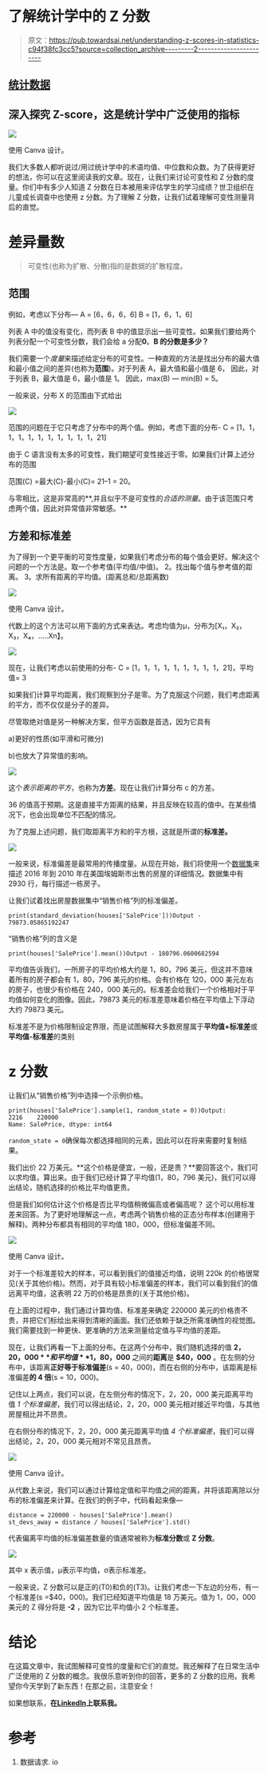 # 了解统计学中的 Z 分数

> 原文：<https://pub.towardsai.net/understanding-z-scores-in-statistics-c94f38fc3cc5?source=collection_archive---------2----------------------->

## [统计数据](https://towardsai.net/p/category/statistics)

## 深入探究 Z-score，这是统计学中广泛使用的指标

![](img/484f3066099d50586a9a3a5f989d29b1.png)

使用 Canva 设计。

我们大多数人都听说过/用过统计学中的术语均值、中位数和众数。为了获得更好的想法，你可以在这里阅读我的文章。现在，让我们来讨论可变性和 Z 分数的度量。你们中有多少人知道 Z 分数在日本被用来评估学生的学习成绩？世卫组织在儿童成长调查中也使用 z 分数。为了理解 Z 分数，让我们试着理解可变性测量背后的直觉。

# 差异量数

> 可变性(也称为扩散、分散)指的是数据的扩散程度。

## 范围

例如，考虑以下分布—
A = [6，6，6，6]
B = [1，6，1，6]

列表 A 中的值没有变化，而列表 B 中的值显示出一些可变性。如果我们要给两个列表分配一个可变性分数，我们会给 a 分配**0**。**B 的分数是多少？**

我们需要一个*度量*来描述给定分布的可变性。一种直观的方法是找出分布的最大值和最小值之间的差异(也称为**范围**)。对于列表 A，最大值和最小值是 6，
因此，对于列表 B，最大值是 6，最小值是 1。
因此，max(B) — min(B) = 5。

一般来说，分布 X 的范围由下式给出

![](img/894dff5c2a0b4f988d774f8ad153727c.png)

范围的问题在于它只考虑了分布中的两个值。例如，考虑下面的分布-
C = [1，1，1，1，1，1，1，1，1，1，1，21]

由于 C 语言没有太多的可变性，我们期望可变性接近于零。如果我们计算上述分布的范围

范围(C) =最大(C)-最小(C)= 21–1 = 20。

与零相比，这是非常高的**,并且似乎不是可变性的*合适的测量*。由于该范围只考虑两个值，因此对异常值非常敏感。**

## 方差和标准差

为了得到一个更平衡的可变性度量，如果我们考虑分布的每个值会更好。解决这个问题的一个方法是。取一个参考值(平均值/中值)。
2。找出每个值与参考值的距离。
3。求所有距离的平均值。(距离总和/总距离数)

![](img/3f2e1bdee2b70952b10ac127c01a05a3.png)

使用 Canva 设计。

代数上的这个方法可以用下面的方式来表达。考虑均值为μ，分布为[X₁，X₂，X₃，X₄，…..Xn】。

![](img/8daa78b4781bf1f4e0b515640586ae41.png)

现在，让我们考虑以前使用的分布-
C = [1，1，1，1，1，1，1，1，1，21]，平均值= 3

如果我们计算平均距离，我们观察到分子是零。为了克服这个问题，我们考虑距离的平方，而不仅仅是分子的差异。

尽管取绝对值是另一种解决方案，但平方函数是首选，因为它具有

a)更好的性质(如平滑和可微分)

b)也放大了异常值的影响。

![](img/a3c14ea8a05e31cf3f341bd2d887cb6c.png)

这个*表示距离的平方*，也称为**方差**。现在让我们计算分布 c 的方差。

36 的值高于预期。这是直接平方距离的结果，并且反映在较高的值中。在某些情况下，也会出现单位不匹配的情况。

为了克服上述问题，我们取距离平方和的平方根，这就是所谓的**标准差。**

![](img/f6fdb68ade36a96f45f2e6b69f2a190e.png)

一般来说，标准偏差是最常用的传播度量。从现在开始，我们将使用一个[数据集](https://www.kaggle.com/prevek18/ames-housing-dataset)来描述 2016 年到 2010 年在美国埃姆斯市出售的房屋的详细情况。数据集中有 2930 行，每行描述一栋房子。

让我们试着找出房屋数据集中“销售价格”列的标准偏差。

```
print(standard_deviation(houses['SalePrice']))Output - 79873.05865192247
```

“销售价格”列的含义是

```
print(houses['SalePrice'].mean())Output - 180796.0600682594
```

平均值告诉我们，一所房子的平均价格大约是 1，80，796 美元，但这并不意味着所有的房子都会有 1，80，796 美元的价格。会有价格在 120，000 美元左右的房子，也很少有价格在 240，000 美元的。标准差会给我们一个价格相对于平均值如何变化的图像。因此，79873 美元的标准差意味着价格在平均值上下浮动大约 79873 美元。

标准差不是为价格限制设定界限，而是试图解释大多数房屋属于**平均值+标准差**或**平均值-标准差**的类别

# z 分数

让我们从“销售价格”列中选择一个示例价格。

```
print(houses['SalePrice'].sample(1, random_state = 0))Output:
2216    220000
Name: SalePrice, dtype: int64
```

`random_state = 0`确保每次都选择相同的元素，因此可以在将来需要时复制结果。

我们出价 22 万美元。**这个价格是便宜，一般，还是贵？**要回答这个，我们可以求均值，算出来。由于我们已经计算了平均值(1，80，796 美元)，我们可以得出结论，随机选择的价格比平均值更贵。

但是我们如何估计这个价格是否比平均值稍微偏高或者偏高呢？
这个可以用标准差来回答。为了更好地理解这一点，考虑两个销售价格的正态分布样本(创建用于解释)。两种分布都具有相同的平均值 180，000，但标准偏差不同。

![](img/ed0a86f43c97936cdfec9aff69d5960a.png)

使用 Canva 设计。

对于一个标准差较大的样本，可以看到我们的值接近均值，说明 220k 的价格很常见(关于其他价格)。然而，对于具有较小标准偏差的样本，我们可以看到我们的值远离平均值，这表明 22 万的价格是昂贵的(关于其他价格)。

在上面的过程中，我们通过计算均值、标准差来确定 220000 美元的价格贵不贵，并把它们标绘出来得到清晰的画面。我们还依赖于缺乏所需准确性的视觉图。我们需要找到一种更快、更准确的方法来测量给定值与平均值的差距。

现在，让我们再看一下上面的分布。在这两个分布中，我们随机选择的值 **$2，20，000** 和平均值 **$1，80，000** 之间的**距离**是 **$40，000** 。在左侧的分布中，该距离**正好等于标准偏差**(s = 40，000)，而在右侧的分布中，该距离是标准偏差**的 4 倍**(s = 10，000)。

记住以上两点，我们可以说，在左侧分布的情况下，2，20，000 美元距离平均值 *1 个标准偏差*，我们可以得出结论，2，20，000 美元相对接近平均值，与其他房屋相比并不昂贵。

在右侧分布的情况下，2，20，000 美元距离平均值 *4 个标准偏差*，我们可以得出结论，2，20，000 美元相对不常见且昂贵。

![](img/1d04a0a78800ff0d14aecd0c98d6a5b3.png)

使用 Canva 设计。

从代数上来说，我们可以通过计算给定值和平均值之间的距离，并将该距离除以分布的标准偏差来计算。在我们的例子中，代码看起来像—

```
distance = 220000 - houses['SalePrice'].mean()
st_devs_away = distance / houses['SalePrice'].std()
```

代表偏离平均值的标准偏差数量的值通常被称为**标准分数**或 **Z 分数**。

![](img/56222ae127d4f9d81535b51184179cc5.png)

其中 x 表示值，μ表示平均值，σ表示标准差。

一般来说，Z 分数可以是正的(T0)和负的(T3)。让我们考虑一下左边的分布，有一个标准差(s =$40，000)。我们已经知道平均值是 18 万美元。值为 1，00，000 美元的 Z 得分将是 **-2** ，因为它比平均值小 2 个标准差。

# 结论

在这篇文章中，我试图解释可变性的度量和它们的直觉。我还解释了在日常生活中广泛使用的 Z 分数的概念。我很乐意听到你的回答，更多的 Z 分数的应用。我希望你今天学到了新东西！在那之前，注意安全！

如果想联系，**在**[**LinkedIn**](https://www.linkedin.com/in/saiteja-kura-49803b13b/)**上联系我。**

# 参考

1.  数据请求. io